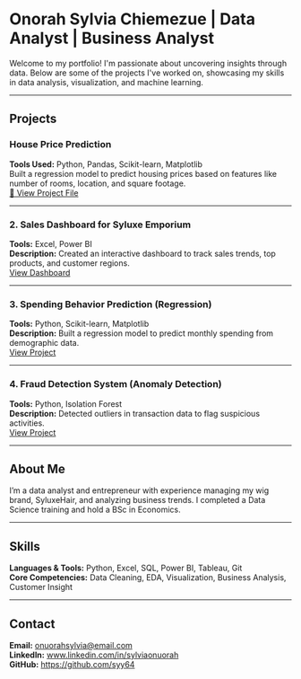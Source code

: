 # Onorah Sylvia Chiemezue | Data Analyst | Business Analyst

Welcome to my portfolio! I'm passionate about uncovering insights through data. Below are some of the projects I've worked on, showcasing my skills in data analysis, visualization, and machine learning.

---

## Projects

###  House Price Prediction
**Tools Used:** Python, Pandas, Scikit-learn, Matplotlib  
Built a regression model to predict housing prices based on features like number of rooms, location, and square footage.  
[🔗 View Project File](./housepricepredictionn.ipynb)

---

### 2. Sales Dashboard for Syluxe Emporium  
**Tools:** Excel, Power BI  
**Description:** Created an interactive dashboard to track sales trends, top products, and customer regions.  
[View Dashboard](link-or-screenshot)

---

### 3. Spending Behavior Prediction (Regression)  
**Tools:** Python, Scikit-learn, Matplotlib  
**Description:** Built a regression model to predict monthly spending from demographic data.  
[View Project](link-to-project-folder)

---

### 4. Fraud Detection System (Anomaly Detection)  
**Tools:** Python, Isolation Forest  
**Description:** Detected outliers in transaction data to flag suspicious activities.  
[View Project](link-to-project-folder)

---

## About Me

I’m a data analyst and entrepreneur with experience managing my wig brand, SyluxeHair, and analyzing business trends. I completed a Data Science training and hold a BSc in Economics.  

---

## Skills  
**Languages & Tools:** Python, Excel, SQL, Power BI, Tableau, Git  
**Core Competencies:** Data Cleaning, EDA, Visualization, Business Analysis, Customer Insight

---

## Contact  
**Email:** onuorahsylvia@email.com  
**LinkedIn:** www.linkedin.com/in/sylviaonuorah  
**GitHub:** https://github.com/syy64
